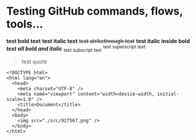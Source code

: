 # Testing GitHub commands, flows, tools...

**test bold text**
**test italic text**
~~test strikethrough text~~
**test **italic** inside bold**
**_test all bold and italic_**
<sub>text subscript text</sub>
<sup>test superscript text</sup>

> test quote

```
<!DOCTYPE html>
<html lang="en">
  <head>
    <meta charset="UTF-8" />
    <meta name="viewport" content="width=device-width, initial-scale=1.0" />
    <title>Document</title>
  </head>
  <body>
    <img src="./src/927567.png" />
  </body>
</html>
```
